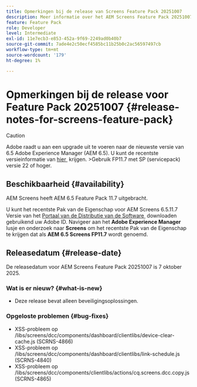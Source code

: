 ```yaml
---
title: Opmerkingen bij de release van Screens Feature Pack 20251007
description: Meer informatie over het AEM Screens Feature Pack 20251007 dat op 7 oktober 2025 werd vrijgegeven.
feature: Feature Pack
role: Developer
level: Intermediate
exl-id: 11e7ecb3-e853-452a-9f69-2249ad0b40b7
source-git-commit: 7ade4e2c50ecf4585bc11b25b0c2ac56597497cb
workflow-type: tm+mt
source-wordcount: '179'
ht-degree: 1%

---
```


# Opmerkingen bij de release voor Feature Pack 20251007 {#release-notes-for-screens-feature-pack}

>[!CAUTION]
>Adobe raadt u aan een upgrade uit te voeren naar de nieuwste versie van 6.5 Adobe Experience Manager (AEM 6.5). U kunt de recentste versieinformatie van [&#x200B; hier &#x200B;](https://experienceleague.adobe.com/nl/docs/experience-manager-65/content/release-notes/release-notes) krijgen.
>&#x200B;>Gebruik FP11.7 met SP (servicepack) versie 22 of hoger.

## Beschikbaarheid {#availability}

AEM Screens heeft AEM 6.5 Feature Pack 11.7 uitgebracht.

U kunt het recentste Pak van de Eigenschap voor AEM Screens 6.5.11.7 Versie van het [&#x200B; Portaal van de Distributie van de Software &#x200B;](https://experience.adobe.com/#/downloads/content/software-distribution/en/aem.html) downloaden gebruikend uw Adobe ID. Navigeer aan het **Adobe Experience Manager** lusje en onderzoek naar **Screens** om het recentste Pak van de Eigenschap te krijgen dat als **AEM 6.5 Screens FP11.7** wordt genoemd.

## Releasedatum {#release-date}

De releasedatum voor AEM Screens Feature Pack 20251007 is 7 oktober 2025.

### Wat is er nieuw? {#what-is-new}

* Deze release bevat alleen beveiligingsoplossingen.

### Opgeloste problemen {#bug-fixes}

* XSS-probleem op /libs/screens/dcc/components/dashboard/clientlibs/device-clear-cache.js (SCRNS-4866)
* XSS-probleem op /libs/screens/dcc/components/dashboard/clientlibs/link-schedule.js (SCRNS-4840)
* XSS-probleem op /libs/screens/dcc/components/clientlibs/actions/cq.screens.dcc.copy.js (SCRNS-4865)
